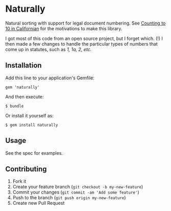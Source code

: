 # Naturally

Natural sorting with support for legal document numbering. 
See [Counting to 10 in Californian](http://www.weblaws.org/blog/2012/08/counting-from-1-to-10-in-californian/)
for the motivations to make this library.

I got most of this code from an open source project, but I forget which. (!) I then made
a few changes to handle the particular types of numbers that come up in statutes, such
as *1, 1a, 2, etc.*


## Installation

Add this line to your application's Gemfile:

    gem 'naturally'

And then execute:

    $ bundle

Or install it yourself as:

    $ gem install naturally

## Usage

See the spec for examples.

## Contributing

1. Fork it
2. Create your feature branch (`git checkout -b my-new-feature`)
3. Commit your changes (`git commit -am 'Add some feature'`)
4. Push to the branch (`git push origin my-new-feature`)
5. Create new Pull Request
